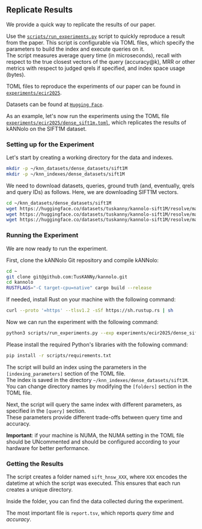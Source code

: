 ## Replicate Results

We provide a quick way to replicate the results of our paper. 

Use the [`scripts/run_experiments.py`](scripts/run_experiments.py) script to quickly reproduce a result from the paper. 
This script is configurable via TOML files, which specify the parameters to build the index and execute queries on it.  
The script measures average query time (in microseconds), recall with respect to the true closest vectors of the query (accuracy@k), MRR or other metrics with respect to judged qrels if specified, and index space usage (bytes).

TOML files to reproduce the experiments of our paper can be found in [`experiments/ecir2025`](experiments/ecir2025).

Datasets can be found at [`Hugging Face`](https://huggingface.co/collections/tuskanny/kannolo-datasets-67f2527781f4f7a1b4c9fe54).

As an example, let's now run the experiments using the TOML file [`experiments/ecir2025/dense_sift1m.toml`](experiments/ecir2025/dense_sift1m.toml), which replicates the results of kANNolo on the SIFT1M dataset.

### <a name="bin_data">Setting up for the Experiment</a>
Let's start by creating a working directory for the data and indexes.

```bash
mkdir -p ~/knn_datasets/dense_datasets/sift1M
mkdir -p ~/knn_indexes/dense_datasets/sift1M
```

We need to download datasets, queries, ground truth (and, eventually, qrels and query IDs) as follows. Here, we are downloading SIFT1M vectors.  

```bash
cd ~/knn_datasets/dense_datasets/sift1M
wget https://huggingface.co/datasets/tuskanny/kannolo-sift1M/resolve/main/dataset.npy
wget https://huggingface.co/datasets/tuskanny/kannolo-sift1M/resolve/main/groundtruth.npy
wget https://huggingface.co/datasets/tuskanny/kannolo-sift1M/resolve/main/queries.npy

```


### Running the Experiment
We are now ready to run the experiment.

First, clone the kANNolo Git repository and compile kANNolo:

```bash
cd ~
git clone git@github.com:TusKANNy/kannolo.git
cd kannolo
RUSTFLAGS="-C target-cpu=native" cargo build --release
```

If needed, install Rust on your machine with the following command:

```bash
curl --proto '=https' --tlsv1.2 -sSf https://sh.rustup.rs | sh
```

Now we can run the experiment with the following command:

```bash
python3 scripts/run_experiments.py --exp experiments/ecir2025/dense_sift1m.toml
```

Please install the required Python's libraries with the following command:
```bash
pip install -r scripts/requirements.txt
```

The script will build an index using the parameters in the `[indexing_parameters]` section of the TOML file.  
The index is saved in the directory `~/knn_indexes/dense_datasets/sift1M`.  
You can change directory names by modifying the `[folders]` section in the TOML file.

Next, the script will query the same index with different parameters, as specified in the `[query]` section.  
These parameters provide different trade-offs between query time and accuracy.

**Important**: if your machine is NUMA, the NUMA setting in the TOML file should be UNcommented and should be configured according to your hardware for better performance. 

### Getting the Results
The script creates a folder named `sift_hnsw_XXX`, where `XXX` encodes the datetime at which the script was executed. This ensures that each run creates a unique directory.

Inside the folder, you can find the data collected during the experiment.

The most important file is `report.tsv`, which reports *query time* and *accuracy*.

